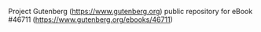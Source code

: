 Project Gutenberg (https://www.gutenberg.org) public repository for eBook #46711 (https://www.gutenberg.org/ebooks/46711)
